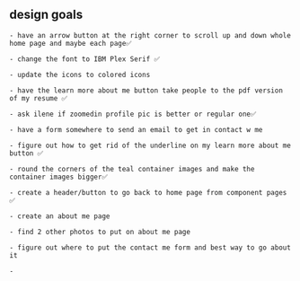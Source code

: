 ## design goals

    - have an arrow button at the right corner to scroll up and down whole home page and maybe each page✅

    - change the font to IBM Plex Serif ✅

    - update the icons to colored icons

    - have the learn more about me button take people to the pdf version of my resume ✅

    - ask ilene if zoomedin profile pic is better or regular one✅

    - have a form somewhere to send an email to get in contact w me 

    - figure out how to get rid of the underline on my learn more about me button ✅

    - round the corners of the teal container images and make the container images bigger✅

    - create a header/button to go back to home page from component pages ✅

    - create an about me page 
    
    - find 2 other photos to put on about me page

    - figure out where to put the contact me form and best way to go about it

    - 

    

